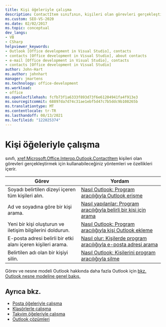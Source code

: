 ```yaml
---
title: Kişi öğeleriyle çalışma
description: ContactItem sınıfının, kişileri olan görevleri gerçekleştirmek için kullanabileceğiniz yöntemleri ve özellikleri içerdiğini öğrenin.
ms.custom: SEO-VS-2020
ms.date: 02/02/2017
ms.topic: conceptual
dev_langs:
- VB
- CSharp
helpviewer_keywords:
- Outlook [Office development in Visual Studio], contacts
- contacts [Office development in Visual Studio], about contacts
- e-mail [Office development in Visual Studio], contacts
- contacts [Office development in Visual Studio]
author: John-Hart
ms.author: johnhart
manager: jmartens
ms.technology: office-development
ms.workload:
- office
ms.openlocfilehash: fcfb73f1a6333f893d73f6e61204941fa4f913e3
ms.sourcegitcommit: 68897da7d74c31ae1ebf5d47c7b5ddc9b108265b
ms.translationtype: MT
ms.contentlocale: tr-TR
ms.lasthandoff: 08/13/2021
ms.locfileid: "122025374"
---
```

# <a name="work-with-contact-items"></a>Kişi öğeleriyle çalışma
  sınıfı, <xref:Microsoft.Office.Interop.Outlook.ContactItem> kişileri olan görevleri gerçekleştirmek için kullanabileceğiniz yöntemleri ve özellikleri içerir.

|Görev|Yordam|
|----------|---------------|
|Soyadı belirtilen dizeyi içeren tüm kişileri alın.|[Nasıl Outlook: Program aracılığıyla Outlook erişme](../vsto/how-to-programmatically-access-outlook-contacts.md)|
|Ad ve soyadına göre bir kişi arama.|[Nasıl yapılanlar: Program aracılığıyla belirli bir kişi için arama](../vsto/how-to-programmatically-search-for-a-specific-contact.md)|
|Yeni bir kişi oluşturun ve iletişim bilgilerini doldurun.|[Nasıl Outlook: Program aracılığıyla kişi Outlook ekleme](../vsto/how-to-programmatically-add-an-entry-to-outlook-contacts.md)|
|E-posta adresi belirli bir etki alanı içeren kişileri arama.|[Nasıl olur: Kişilerde program aracılığıyla e-posta adresi arama](../vsto/how-to-programmatically-search-for-an-e-mail-address-in-contacts.md)|
|Belirtilen adı olan bir kişiyi silin.|[Nasıl Outlook: Kişilerini program aracılığıyla silme](../vsto/how-to-programmatically-delete-outlook-contacts.md)|

 Görev ve nesne modeli Outlook hakkında daha fazla Outlook için [bkz. Outlook nesne modeline genel bakış.](../vsto/outlook-object-model-overview.md)

## <a name="see-also"></a>Ayrıca bkz.
- [Posta öğeleriyle çalışma](../vsto/working-with-mail-items.md)
- [Klasörlerle çalışma](../vsto/working-with-folders.md)
- [Takvim öğeleriyle çalışma](../vsto/working-with-calendar-items.md)
- [Outlook çözümleri](../vsto/outlook-solutions.md)
